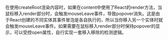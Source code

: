 在使用createRoot渲染内容时，如果在content中使用了React的render方法，当鼠标移入render部分时，会触发mouseLeave事件，导致popover消失。这是由于React创建的不同实体其事件冒泡是各自执行的，所以当你移入另一个实体时就会触发mouseLeave事件。如果需要在鼠标移入render部分时保持popover的显示，可以受控open属性，自行实现一套移入移除的检测逻辑。
